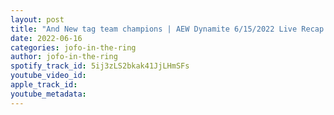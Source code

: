 ```yaml
---
layout: post
title: "And New tag team champions | AEW Dynamite 6/15/2022 Live Recap Highlights"
date: 2022-06-16
categories: jofo-in-the-ring
author: jofo-in-the-ring
spotify_track_id: 5ij3zLS2bkak41JjLHmSFs
youtube_video_id: 
apple_track_id: 
youtube_metadata: 
---
```

